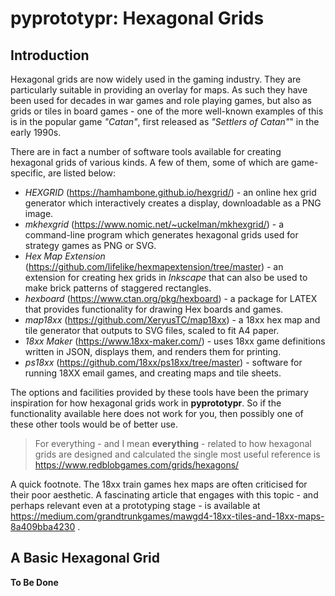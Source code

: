 # pyprototypr: Hexagonal Grids


## Introduction

Hexagonal grids are now widely used in the gaming industry.  They are particularly
suitable in providing an overlay for maps. As such they have been used for decades in
war games and role playing games, but also as grids or tiles in board games - one of
the more well-known examples of this is in the popular game *"Catan"*, first released
as *"Settlers of Catan"*" in the early 1990s.

There are in fact a number of software tools available for creating hexagonal
grids of various kinds. A few of them, some of which are game-specific,
are listed below:

* *HEXGRID* (https://hamhambone.github.io/hexgrid/) - an online hex grid
  generator which interactively creates a display, downloadable as a PNG image.
* *mkhexgrid* (https://www.nomic.net/~uckelman/mkhexgrid/) - a command-line
  program which generates hexagonal grids used for strategy games as PNG or SVG.
* *Hex Map Extension* (https://github.com/lifelike/hexmapextension/tree/master) -
  an extension for creating hex grids in *Inkscape* that can also be used to make
  brick patterns of staggered rectangles.
* *hexboard* (https://www.ctan.org/pkg/hexboard) -
  a package for LATEX that provides functionality for drawing Hex boards and games.
* *map18xx* (https://github.com/XeryusTC/map18xx) - a 18xx hex map and tile
  generator that outputs to SVG files, scaled to fit A4 paper.
* *18xx Maker* (https://www.18xx-maker.com/) - uses 18xx game definitions written
  in JSON, displays them, and renders them for printing.
* *ps18xx* (https://github.com/18xx/ps18xx/tree/master) - software for running 18XX
  email games, and creating maps and tile sheets.

The options and facilities provided by these tools have been the primary
inspiration for how hexagonal grids work in **pyprototypr**. So if the
functionality available here does not work for you, then possibly one of these
other tools would be of better use.

> For everything - and I mean **everything** - related to how hexagonal grids
> are designed and calculated the single most useful reference is
> https://www.redblobgames.com/grids/hexagons/

A quick footnote.  The 18xx train games hex maps are often criticised for their
poor aesthetic. A fascinating article that engages with this topic - and perhaps
relevant even at a prototyping stage - is available at
https://medium.com/grandtrunkgames/mawgd4-18xx-tiles-and-18xx-maps-8a409bba4230 .


## A Basic Hexagonal Grid

**To Be Done**

